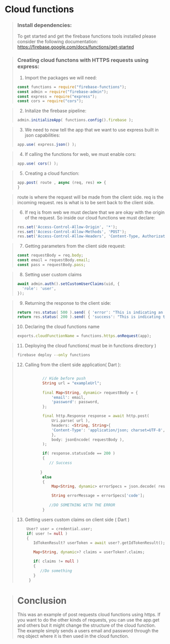 # Cloud functions
>### Install dependencies: 
> To get started and get the firebase functions tools installed please consider the following documentation:
> https://firebase.google.com/docs/functions/get-started

>### Creating cloud functons with HTTPS requests using express: 
> 1) Import the packages we will need:
> ``` javascript
> const functions = require("firebase-functions");
> const admin = require("firebase-admin");
> const express = require("express");
> const cors = require("cors");

> 2) Initalize the firebase pipeline:
> ``` javascript
> admin.initializeApp( functions.config().firebase );

> 3) We need to now tell the app that we want to use express built in json capabilities:
> ``` javascript
> app.use( express.json() );

> 4) If calling the functions for web, we must enable cors:
> ``` javascript 
> app.use( cors() );

> 5) Creating a cloud function:
> ``` javascript
> app.post( route , async (req, res) => {
> }

> route is where the request will be made from the client side. req is the incoming request. res is what is to be sent back to the client side. 

> 6) If req is from web we must declare that we are okay with the origin of the request. So inside our cloud functions we must declare:
> ``` javascript
> res.set('Access-Control-Allow-Origin', '*');
> res.set('Access-Control-Allow-Methods', 'POST');
> res.set('Access-Control-Allow-Headers', 'Content-Type, Authorization');

> 7) Getting parameters from the client side request: 
> ``` javascript
> const requestBody = req.body;
> const email = requestBody.email;
> const pass = requestBody.pass;

> 8) Setting user custom claims
> ``` javascript
> await admin.auth().setCustomUserClaims(uid, {
>   'role': 'user',
>});
  

> 9) Returning the response to the client side:
> ``` javascript
> return res.status( 500 ).send( { 'error': "This is indicating an error being sent back to sender" } );
> return res.status( 200 ).send( { 'success': "This is indicating that the cloud function did what it was supposed to with no errors" } );

> 10) Declaring the cloud functions name
> ``` javascript
> exports.cloudFunctionName = functions.https.onRequest(app);

> 11) Deploying the cloud functions( must be in functions directory )
> ``` cmd 
> firebase deploy --only functions

> 12) Calling from the client side application( Dart ):
> ``` dart
>
>            // Hide before push
>            String url = "exampleUrl";
>            
>            final Map<String, dynamic> requestBody = {
>                'email': email,
>                'password': password,
>            };
>
>            final http.Response response = await http.post(
>                Uri.parse( url ),
>                headers: <String, String>{
>                'Content-Type': 'application/json; charset=UTF-8',
>                },
>                body: jsonEncode( requestBody ),
>            );
>
>            if( response.statusCode == 200 ) 
>            {
>               // Success
>               
>           } 
>            else
>            {
>                Map<String, dynamic> errorSpecs = json.decode( response.body )['error'];
>
>                String errorMessage = errorSpecs['code'];
>                
>               //DO SOMETHING WITH THE ERROR
>            }

>13) Getting users custom claims on client side ( Dart )
> ``` Dart
>     User? user = credential.user;
>     if( user != null )
>     {
>        IdTokenResult? userToken = await user?.getIdTokenResult();
>
>        Map<String, dynamic>? claims = userToken?.claims;
>
>        if( claims != null )
>        {
>           //Do something
>        }
>      }

># Conclusion 
> This was an example of post requests cloud functions using https.
> If you want to do the other kinds of requests, you can use the app.get and others but it might change the structure of the cloud function.
> The example simply sends a users email and password through the req object where it is then used in the cloud function. 

